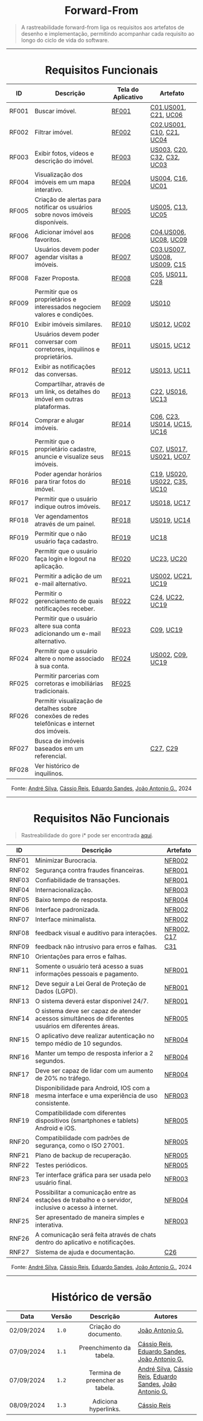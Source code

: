 <center>

# Forward-From

</center>

> A rastreabilidade forward-from liga os requisitos aos artefatos de desenho e implementação, permitindo acompanhar cada requisito ao longo do ciclo de vida do software.

---

<center>

# Requisitos Funcionais

</center>

<div style="margin: 0 auto; width: fit-content;">

| ID    | Descrição                                                                                     | Tela do Aplicativo                                                                                                 | Artefato                                                                                                                                                                                                                                                                                                                                                                       |
| ----- | --------------------------------------------------------------------------------------------- | ------------------------------------------------------------------------------------------------------------------ | ------------------------------------------------------------------------------------------------------------------------------------------------------------------------------------------------------------------------------------------------------------------------------------------------------------------------------------------------------------------------------ |
| RF001 | Buscar imóvel.                                                                                | [RF001](Modulo-3/validacao.md#rf001-buscar-imóvel)                                                                 | [C01](Modulo-2/v2-cenario.md#c01-acessar-lista-de-imóveis),[US001](Modulo-2/v2-agil-historias-de-usuario.md#us001-buscar-imóvel), [C21](Modulo-2/v2-cenario.md#c21-buscar-imóveis-por-palavras-chave), [UC06](Modulo-2/casos-uso.md#uc06-buscar-imóvel)                                                                                                                        |
| RF002 | Filtrar imóvel.                                                                               | [RF002](Modulo-3/validacao.md#rf002-filtrar-imóvel)                                                                | [C02](Modulo-2/v2-cenario.md#c02-filtrar-imóveis-por-preço),[US001](Modulo-2/v2-agil-historias-de-usuario.md#us001-buscar-imóvel), [C10](Modulo-2/v2-cenario.md#c10-filtrar-imóveis-por-localização), [C21](Modulo-2/v2-cenario.md#c21-buscar-imóveis-por-palavras-chave), [UC04](Modulo-2/casos-uso.md#uc04-usar-filtro)                                                      |
| RF003 | Exibir fotos, vídeos e descrição do imóvel.                                                   | [RF003](Modulo-3/validacao.md#rf003-exibir-fotos-vídeos-e-descrição-do-imóvel)                                     | [US003](Modulo-2/v2-agil-historias-de-usuario.md#us003-detalhes-do-imóvel), [C20](Modulo-2/v2-cenario.md#c20-verificar-disponibilidade-de-imóvel), [C32](Modulo-2/v2-cenario.md#c32-solicitar-informações-adicionais-sobre-imóvel), [C32](Modulo-2/v2-cenario.md#c32-solicitar-informações-adicionais-sobre-imóvel), [UC03](Modulo-2/casos-uso.md#uc03-ver-detalhes-do-imóvel) |
| RF004 | Visualização dos imóveis em um mapa interativo.                                               | [RF004](Modulo-3/validacao.md#rf004-visualização-dos-imóveis-em-um-mapa-interativo)                                | [US004](Modulo-2/v2-agil-historias-de-usuario.md#us004-visualização-de-imóvel-em-mapa-interativo), [C16](Modulo-2/v2-cenario.md#c16-visualizar-fotos-do-imóvel), [UC01](Modulo-2/casos-uso.md#uc01-ver-mapa-interativo)                                                                                                                                                        |
| RF005 | Criação de alertas para notificar os usuários sobre novos imóveis disponíveis.                | [RF005](Modulo-3/validacao.md#rf005-criação-de-alertas-para-notificar-os-usuários-sobre-novos-imóveis-disponíveis) | [US005](Modulo-2/v2-agil-historias-de-usuario.md#us005-criação-de-alertas-para-novos-imóveis), [C13](Modulo-2/v2-cenario.md#c13-receber-notificações-de-novos-imóveis), [UC05](Modulo-2/casos-uso.md#uc05-criar-alertas)                                                                                                                                                       |
| RF006 | Adicionar imóvel aos favoritos.                                                               | [RF006](Modulo-3/validacao.md#rf006-adicionar-imóvel-aos-favoritos)                                                | [C04](Modulo-2/v2-cenario.md#c04-favoritar-imóvel),[US006](Modulo-2/v2-agil-historias-de-usuario.md#us006-lista-de-imóveis-favoritos), [UC08](Modulo-2/casos-uso.md#uc08-criar-lista-de-favorito), [UC09](Modulo-2/casos-uso.md#uc09-fazer-proposta)                                                                                                                           |
| RF007 | Usuários devem poder agendar visitas a imóveis.                                               | [RF007](Modulo-3/validacao.md#rf007-usuários-devem-poder-agendar-visitas-a-imóveis)                                | [C03](Modulo-2/v2-cenario.md#c03-agendar-visita-a-imóvel),[US007](Modulo-2/v2-agil-historias-de-usuario.md#us007-agendamento-de-visitas), [US008](Modulo-2/v2-agil-historias-de-usuario.md#us008-solicitação-de-encaixe), [US009](Modulo-2/v2-agil-historias-de-usuario.md#us009-cancelamento-de-visita), [C15](Modulo-2/v2-cenario.md#c15-cancelar-proposta-de-aluguel)       |
| RF008 | Fazer Proposta.                                                                               | [RF008](Modulo-3/validacao.md#rf008-fazer-proposta)                                                                | [C05](Modulo-2/v2-cenario.md#c05-enviar-proposta-de-aluguel), [US011](Modulo-2/v2-agil-historias-de-usuario.md#us011-gerenciar-propostas), [C28](Modulo-2/v2-cenario.md#c28-receber-propostas-de-aluguel-proprietário)                                                                                                                                                         |
| RF009 | Permitir que os proprietários e interessados negociem valores e condições.                    | [RF009](Modulo-3/validacao.md#rf009-permitir-que-os-proprietários-e-interessados-negociem-valores-e-condições)     | [US010](Modulo-2/v2-agil-historias-de-usuario.md#us010-proposta-customizada)                                                                                                                                                                                                                                                                                                   |
| RF010 | Exibir imóveis similares.                                                                     | [RF010](Modulo-3/validacao.md#rf010-exibir-imóveis-similares)                                                      | [US012](Modulo-2/v2-agil-historias-de-usuario.md#us012-recomendações-de-imóveis), [UC02](Modulo-2/casos-uso.md#uc02-exibir-imóveis-similares)                                                                                                                                                                                                                                  |
| RF011 | Usuários devem poder conversar com corretores, inquilinos e proprietários.                    | [RF011](Modulo-3/validacao.md#rf011-usuários-devem-poder-conversar-com-corretores-inquilinos-e-proprietários)      | [US015](Modulo-2/v2-agil-historias-de-usuario.md#us015-conversas-entre-usuários), [UC12](Modulo-2/casos-uso.md#uc12-conversar-com-o-corretor-eou-proprietário)                                                                                                                                                                                                                 |
| RF012 | Exibir as notificações das conversas.                                                         | [RF012](Modulo-3/validacao.md)                                                                                     | [US013](Modulo-2/v2-agil-historias-de-usuario.md#us013-notificação-de-mensagens), [UC11](Modulo-2/casos-uso.md#uc11-ver-notificação-da-conversa)                                                                                                                                                                                                                               |
| RF013 | Compartilhar, através de um link, os detalhes do imóvel em outras plataformas.                | [RF013](Modulo-3/validacao.md#rf013-compartilhar-através-de-um-link-os-detalhes-do-imóvel-em-outras-plataformas)   | [C22](Modulo-2/v2-cenario.md#c22-compartilhar-imóvel-com-amigos), [US016](Modulo-2/v2-agil-historias-de-usuario.md#us016-compartilhamento-de-detalhes-do-imóvel), [UC13](Modulo-2/casos-uso.md#uc13-compartilhar-link-de-imóveis)                                                                                                                                              |
| RF014 | Comprar e alugar imóveis.                                                                     | [RF014](Modulo-3/validacao.md)                                                                                     | [C06](Modulo-2/v2-cenario.md#c06-realizar-pagamento-do-aluguel), [C23](Modulo-2/v2-cenario.md#c23-cadastrar-forma-de-pagamento), [US014](Modulo-2/v2-agil-historias-de-usuario.md#us014-compraralugar-imóvel), [UC15](Modulo-2/casos-uso.md#uc15-alugar-imóvel), [UC16](Modulo-2/casos-uso.md#uc16-comprar-imóvel)                                                             |
| RF015 | Permitir que o proprietário cadastre, anuncie e visualize seus imóveis.                       | [RF015](Modulo-3/validacao.md#rf015-permitir-que-o-proprietário-cadastre-anuncie-e-visualize-seus-imóveis)         | [C07](Modulo-2/v2-cenario.md#c07-cadastrar-imóvel-para-alugar), [US017](Modulo-2/v2-agil-historias-de-usuario.md#us017-cadastro-e-anúncio-de-imóveis), [US021](Modulo-2/v2-agil-historias-de-usuario.md#us021-ver-meus-imóveis), [UC07](Modulo-2/casos-uso.md#uc07-cadastrar-imóvel)                                                                                           |
| RF016 | Poder agendar horários para tirar fotos do imóvel.                                            | [RF016](Modulo-3/validacao.md#rf016-poder-agendar-horários-para-tirar-fotos-do-imóvel)                             | [C19](Modulo-2/v2-cenario.md#c19-reagendar-visita), [US020](Modulo-2/v2-agil-historias-de-usuario.md#us020-agendamento-de-fotos), [US022](Modulo-2/v2-agil-historias-de-usuario.md#us022-cancelamento-de-propostas), [C35](Modulo-2/v2-cenario.md#c35-atualizar-fotos-do-imóvel-proprietário), [UC10](Modulo-2/casos-uso.md#uc10-agendar-horário-para-tirar-foto-do-imóvel)    |
| RF017 | Permitir que o usuário indique outros imóveis.                                                | [RF017](Modulo-3/validacao.md#rf017-permitir-que-o-usuário-indique-outros-imóveis)                                 | [US018](Modulo-2/v2-agil-historias-de-usuario.md#us018-indicação-de-imóveis), [UC17](Modulo-2/casos-uso.md#uc17-indicar-imóvel)                                                                                                                                                                                                                                                |
| RF018 | Ver agendamentos através de um painel.                                                        | [RF018](Modulo-3/validacao.md#rf018-ver-agendamentos-através-de-um-painel)                                         | [US019](Modulo-2/v2-agil-historias-de-usuario.md#us019-ver-agendamentos), [UC14](Modulo-2/casos-uso.md#uc14-ver-agendamentos)                                                                                                                                                                                                                                                  |
| RF019 | Permitir que o não usuário faça cadastro.                                                     | [RF019](Modulo-3/validacao.md#rf019-permitir-que-o-não-usuário-faça-cadastro)                                      | [UC18](Modulo-2/casos-uso.md#uc18-fazer-cadastro)                                                                                                                                                                                                                                                                                                                              |
| RF020 | Permitir que o usuário faça login e logout na aplicação.                                      | [RF020](Modulo-3/validacao.md#rf020-permitir-que-o-usuário-faça-login-e-logout-na-aplicação)                       | [UC23](Modulo-2/casos-uso.md#uc23-sair-da-conta), [UC20](Modulo-2/casos-uso.md#uc20-fazer-login)                                                                                                                                                                                                                                                                               |
| RF021 | Permitir a adição de um e-mail alternativo.                                                   | [RF021](Modulo-3/validacao.md#rf021-permitir-a-adição-de-um-e-mail-alternativo)                                    | [US002](Modulo-2/v2-agil-historias-de-usuario.md#us002-gerenciar-conta), [UC21](Modulo-2/casos-uso.md#uc21-adicionar-email-alternativo), [UC19](Modulo-2/casos-uso.md#uc19-alterar-conta)                                                                                                                                                                                      |
| RF022 | Permitir o gerenciamento de quais notificações receber.                                       | [RF022](Modulo-3/validacao.md#rf022-permitir-o-gerenciamento-de-quais-notificações-receber)                        | [C24](Modulo-2/v2-cenario.md#c24-receber-notificações-de-pagamentos), [UC22](Modulo-2/casos-uso.md#uc22-gerenciar-notificações), [UC19](Modulo-2/casos-uso.md#uc19-alterar-conta)                                                                                                                                                                                              |
| RF023 | Permitir que o usuário altere sua conta adicionando um e-mail alternativo.                    | [RF023](Modulo-3/validacao.md)                                                                                     | [C09](Modulo-2/v2-cenario.md#c09-editar-perfil-de-usuário), [UC19](Modulo-2/casos-uso.md#uc19-alterar-conta)                                                                                                                                                                                                                                                                   |
| RF024 | Permitir que o usuário altere o nome associado à sua conta.                                   | [RF024](Modulo-3/validacao.md#rf024-permitir-que-o-usuário-altere-o-nome-associado-à-sua-conta)                    | [US002](Modulo-2/v2-agil-historias-de-usuario.md#us002-gerenciar-conta), [C09](Modulo-2/v2-cenario.md#c09-editar-perfil-de-usuário), [UC19](Modulo-2/casos-uso.md#uc19-alterar-conta)                                                                                                                                                                                          |
| RF025 | Permitir parcerias com corretoras e imobiliárias tradicionais.                                | [RF025](Modulo-3/validacao.md#rf025-permitir-parcerias-com-corretoras-e-imobiliárias-tradicionais)                 |                                                                                                                                                                                                                                                                                                                                                                                |
| RF026 | Permitir visualização de detalhes sobre conexões de redes telefônicas e internet dos imóveis. |                                                                                                                    |                                                                                                                                                                                                                                                                                                                                                                                |
| RF027 | Busca de imóveis baseados em um referencial.                                                  |                                                                                                                    | [C27](Modulo-2/v2-cenario.md#c27-atualizar-endereço-de-cobrança), [C29](Modulo-2/v2-cenario.md#c29-configurar-preferências-de-notificação)                                                                                                                                                                                                                                     |
| RF028 | Ver histórico de inquilinos.                                                                  |                                                                                                                    |                                                                                                                                                                                                                                                                                                                                                                                |

</div>

<center>

Fonte: [André Silva](https://github.com/Hunter104), [Cássio Reis](https://github.com/csreis72), [Eduardo Sandes](https://github.com/DiceRunner714), [João Antonio G.](https://github.com/joaoseisei), 2024

</center>

---

<center>

# Requisitos Não Funcionais

</center>

> Rastreabilidade do gore i\* pode ser encontrada [aqui](Modulo-3/gore-i.md#matriz-de-rastreabilidade).

<div style="margin: 0 auto; width: fit-content;">

| ID    | Descrição                                                                                             | Artefato                                                                                                                |
| ----- | ----------------------------------------------------------------------------------------------------- | ----------------------------------------------------------------------------------------------------------------------- |
| RNF01 | Minimizar Burocracia.                                                                                 | [NFR002](Modulo-2/nfr-framework.md#nfr002-usabilidade)                                                                  |
| RNF02 | Segurança contra fraudes financeiras.                                                                 | [NFR001](Modulo-2/nfr-framework.md#nfr001-confiabilidade)                                                               |
| RNF03 | Confiabilidade de transações.                                                                         | [NFR001](Modulo-2/nfr-framework.md#nfr001-confiabilidade)                                                               |
| RNF04 | Internacionalização.                                                                                  | [NFR003](Modulo-2/nfr-framework.md#nfr003-acessibilidade)                                                               |
| RNF05 | Baixo tempo de resposta.                                                                              | [NFR004](Modulo-2/nfr-framework.md#nfr004-performance)                                                                  |
| RNF06 | Interface padronizada.                                                                                | [NFR002](Modulo-2/nfr-framework.md#nfr002-usabilidade)                                                                  |
| RNF07 | Interface minimalista.                                                                                | [NFR002](Modulo-2/nfr-framework.md#nfr002-usabilidade)                                                                  |
| RNF08 | feedback visual e auditivo para interações.                                                           | [NFR002](Modulo-2/nfr-framework.md#nfr002-usabilidade), [C17](Modulo-2/v2-cenario.md#c17-receber-confirmação-de-visita) |
| RNF09 | feedback não intrusivo para erros e falhas.                                                           | [C31](Modulo-2/v2-cenario.md#c31-enviar-feedback-sobre-o-aplicativo)                                                    |
| RNF10 | Orientações para erros e falhas.                                                                      |                                                                                                                         |
| RNF11 | Somente o usuário terá acesso a suas informações pessoais e pagamento.                                | [NFR001](Modulo-2/nfr-framework.md#nfr001-confiabilidade)                                                               |
| RNF12 | Deve seguir a Lei Geral de Proteção de Dados (LGPD).                                                  | [NFR001](Modulo-2/nfr-framework.md#nfr001-confiabilidade)                                                               |
| RNF13 | O sistema deverá estar disponivel 24/7.                                                               | [NFR001](Modulo-2/nfr-framework.md#nfr001-confiabilidade)                                                               |
| RNF14 | O sistema deve ser capaz de atender acessos simultâneos de diferentes usuários em diferentes áreas.   | [NFR005](Modulo-2/nfr-framework.md#nfr005-suportabilidade)                                                              |
| RNF15 | O aplicativo deve realizar autenticação no tempo médio de 10 segundos.                                | [NFR004](Modulo-2/nfr-framework.md#nfr004-performance)                                                                  |
| RNF16 | Manter um tempo de resposta inferior a 2 segundos.                                                    | [NFR004](Modulo-2/nfr-framework.md#nfr004-performance)                                                                  |
| RNF17 | Deve ser capaz de lidar com um aumento de 20% no tráfego.                                             | [NFR004](Modulo-2/nfr-framework.md#nfr004-performance)                                                                  |
| RNF18 | Disponibilidade para Android, IOS com a mesma interface e uma experiência de uso consistente.         | [NFR003](Modulo-2/nfr-framework.md#nfr003-acessibilidade)                                                               |
| RNF19 | Compatibilidade com diferentes dispositivos (smartphones e tablets) Android e iOS.                    | [NFR005](Modulo-2/nfr-framework.md#nfr005-suportabilidade)                                                              |
| RNF20 | Compatibilidade com padrões de segurança, como o ISO 27001.                                           | [NFR005](Modulo-2/nfr-framework.md#nfr005-suportabilidade)                                                              |
| RNF21 | Plano de backup de recuperação.                                                                       | [NFR005](Modulo-2/nfr-framework.md#nfr005-suportabilidade)                                                              |
| RNF22 | Testes periódicos.                                                                                    | [NFR005](Modulo-2/nfr-framework.md#nfr005-suportabilidade)                                                              |
| RNF23 | Ter interface gráfica para ser usada pelo usuário final.                                              | [NFR003](Modulo-2/nfr-framework.md#nfr003-acessibilidade)                                                               |
| RNF24 | Possibilitar a comunicação entre as estações de trabalho e o servidor, inclusive o acesso à internet. | [NFR004](Modulo-2/nfr-framework.md#nfr004-performance)                                                                  |
| RNF25 | Ser apresentado de maneira simples e interativa.                                                      | [NFR003](Modulo-2/nfr-framework.md#nfr003-acessibilidade)                                                               |
| RNF26 | A comunicação será feita através de chats dentro do aplicativo e notificações.                        |                                                                                                                         |
| RNF27 | Sistema de ajuda e documentação.                                                                      | [C26](Modulo-2/v2-cenario.md#c26-acessar-suporte-ao-cliente)                                                            |

</div>

<center>

Fonte: [André Silva](https://github.com/Hunter104), [Cássio Reis](https://github.com/csreis72), [Eduardo Sandes](https://github.com/DiceRunner714), [João Antonio G.](https://github.com/joaoseisei), 2024

</center>

---

<center>

# Histórico de versão

</center>

<div style="margin: 0 auto; width: fit-content;">

|    Data    | Versão |            Descrição            | Autores                                                                                                                                                                                    |
| :--------: | :----: | :-----------------------------: | ------------------------------------------------------------------------------------------------------------------------------------------------------------------------------------------ |
| 02/09/2024 | `1.0`  |      Criação do documento.      | [João Antonio G.](https://github.com/joaoseisei)                                                                                                                                           |
| 07/09/2024 | `1.1`  |    Preenchimento da tabela.     | [Cássio Reis](https://github.com/csreis72), [Eduardo Sandes](https://github.com/DiceRunner), [João Antonio G.](https://github.com/joaoseisei)                                              |
| 07/09/2024 | `1.2`  | Termina de preencher as tabela. | [André Silva](https://github.com/Hunter104), [Cássio Reis](https://github.com/csreis72), [Eduardo Sandes](https://github.com/DiceRunner), [João Antonio G.](https://github.com/joaoseisei) |
| 08/09/2024 | `1.3`  |      Adiciona hyperlinks.       | [Cássio Reis](https://github.com/csreis72)                                                                                                                                                 |

</div>
